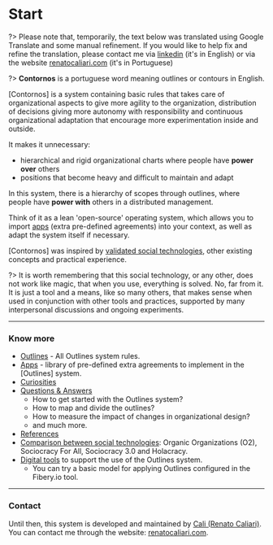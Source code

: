 # Start

?> Please note that, temporarily, the text below was translated using Google Translate and some manual refinement. If you would like to help fix and refine the translation, please contact me via [linkedin](https://www.linkedin.com/in/renatocaliari/) (it's in English) or via the website [renatocaliari.com](https://www.renatocaliari.com) (it's in Portuguese) 

?> **Contornos** is a portuguese word meaning outlines or contours in English.

[Contornos] is a system containing basic rules that takes care of organizational aspects to give more agility to the organization, distribution of decisions giving more autonomy with responsibility and continuous organizational adaptation that encourage more experimentation inside and outside.

It makes it unnecessary:
- hierarchical and rigid organizational charts where people have **power over** others
- positions that become heavy and difficult to maintain and adapt

In this system, there is a hierarchy of scopes through outlines, where people have **power with** others in a distributed management.

Think of it as a lean 'open-source' operating system, which allows you to import [apps](apps) (extra pre-defined agreements) into your context, as well as adapt the system itself if necessary.

[Contornos] was inspired by [validated social technologies](technologies), other existing concepts and practical experience.

?> It is worth remembering that this social technology, or any other, does not work like magic, that when you use, everything is solved. No, far from it. It is just a tool and a means, like so many others, that makes sense when used in conjunction with other tools and practices, supported by many interpersonal discussions and ongoing experiments.

---
### Know more
- [Outlines](outlines) - All Outlines system rules.
- [Apps](apps) - library of pre-defined extra agreements to implement in the [Outlines] system.
- [Curiosities](curiosities)
- [Questions & Answers](questions)
  - How to get started with the Outlines system?
  - How to map and divide the outlines?
  - How to measure the impact of changes in organizational design?
  - and much more.
- [References](references)
- [Comparison between social technologies](technologies): Organic Organizations (O2), Sociocracy For All, Sociocracy 3.0 and Holacracy.
- [Digital tools](tools) to support the use of the Outlines system.
  - You can try a basic model for applying Outlines configured in the Fibery.io tool.

---

### Contact
Until then, this system is developed and maintained by [Cali (Renato Caliari)](https://www.linkedin.com/in/renatocaliari/). You can contact me through the website: [renatocaliari.com](https://renatocaliari.com/).
